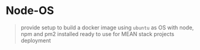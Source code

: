 Node-OS
=====================

> provide setup to build a docker image using `ubuntu` as OS with node, npm and pm2 installed
> ready to use for MEAN stack projects deployment 

